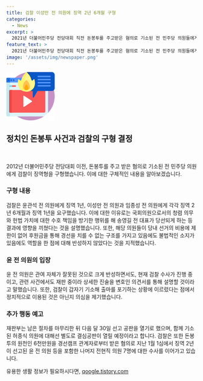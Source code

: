 ```yaml
---
title: 검찰 이성만 전 의원에 징역 2년 6개월 구형
categories:
  - News
excerpt: >
  2021년 더불어민주당 전당대회 직전 돈봉투를 주고받은 혐의로 기소된 전 민주당 의원들에게 검찰이 징역형을 구형했습니다. 윤관석 전 의원에게는 징역 1년, 이성만 전 의원과 임종성 전 의원에게는 각각 징역 2년 6개월과 징역 1년을 선고했습니다. 검찰은 국회의원으로서의 의무를 방기한 행위를 이유로 구형했으며, 윤 전 의원은 관여를 반성하되 현재 수사 중인 사안에 대해 변호인 의견서를 통해 설명할 것이라 밝혔습니다. 재판부는 다음 달 30일 선고 공판을 열 예정이며, 함께 기소된 다른 전현직 의원들에 대한 수사를 이어가고 있습니다.
feature_text: >
  2021년 더불어민주당 전당대회 직전 돈봉투를 주고받은 혐의로 기소된 전 민주당 의원들에게 검찰이 징역형을 구형했습니다. 윤관석 전 의원에게는 징역 1년, 이성만 전 의원과 임종성 전 의원에게는 각각 징역 2년 6개월과 징역 1년을 선고했습니다. 검찰은 국회의원으로서의 의무를 방기한 행위를 이유로 구형했으며, 윤 전 의원은 관여를 반성하되 현재 수사 중인 사안에 대해 변호인 의견서를 통해 설명할 것이라 밝혔습니다. 재판부는 다음 달 30일 선고 공판을 열 예정이며, 함께 기소된 다른 전현직 의원들에 대한 수사를 이어가고 있습니다.
image: '/assets/img/newspaper.png'
---
```


<p><img src="/assets/img/news.png" alt="rentncar 속보" /></p>

<h2 data-ke-size="size26">정치인 돈봉투 사건과 검찰의 구형 결정</h2>

<p data-ke-size="size16">&nbsp;</p>

<p>2012년 더불어민주당 전당대회 이전, 돈봉투를 주고 받은 혐의로 기소된 전 민주당 의원에게 검찰이 징역형을 구형했습니다. 이에 대한 구체적인 내용을 알아보겠습니다.</p>

<h3>구형 내용</h3>

<p data-ke-size="size16">검찰은 윤관석 전 의원에게 징역 1년, 이성만 전 의원과 임종성 전 의원에게 각각 징역 2년 6개월과 징역 1년을 요구했습니다. 이에 대한 이유로는 국회의원으로서의 청렴 의무와 헌법 가치에 대한 수호 책임을 방기한 행위를 해 송영길 전 대표가 당선되게 하는 등 결과에 영향을 끼쳤다는 것을 설명했습니다. 또한, 해당 의원들이 당내 선거의 비용에 제한이 없어 후원금을 통해 경선을 치를 수 없는 구조를 가지고 있음에도 불법적인 소지가 있음에도 역할을 한 점에 대해 반성하지 않았다는 것을 지적했습니다.</p>

<h3>윤 전 의원의 입장</h3>

<p data-ke-size="size16">윤 전 의원은 관여 자체가 잘못된 것으로 크게 반성하면서도, 현재 검찰 수사가 진행 중이고, 관련 사건에서도 재판 중이라 상세한 진술을 변호인 의견서를 통해 설명할 것이라고 말했습니다. 또한, 검찰이 갑자기 기소해 출마를 포기하는 상황에 이르렀다는 점에서 정치적으로 이용된 것은 아닌지 의심을 제기했습니다.</p>

<h3>추가 행동 예고</h3>

<p data-ke-size="size16">재판부는 남은 절차를 마무리한 뒤 다음 달 30일 선고 공판을 열기로 했으며, 함께 기소된 허종식 의원에 대해선 별도로 결심공판이 열릴 예정이라고 합니다. 검찰은 또한 돈봉투의 원천인 6천만원을 경선캠프 관계자로부터 받은 혐의로 지난 1월 1심에서 징역 2년이 선고된 윤 전 의원 등을 포함한 나머지 전현직 의원 7명에 대한 수사를 이어가고 있습니다.</p>
유용한 생활 정보가 필요하시다면, <a href="https://qoogle.tistory.com" rel="dofollow">qoogle.tistory.com</a>


